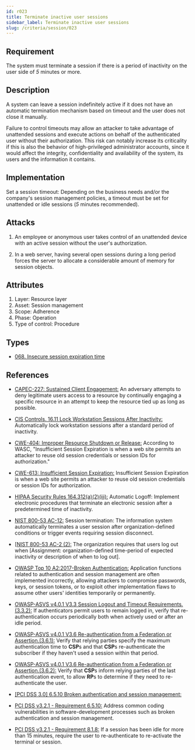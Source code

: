 ```yaml
---
id: r023
title: Terminate inactive user sessions
sidebar_label: Terminate inactive user sessions
slug: /criteria/session/023
---
```


## Requirement

The system must terminate a session if there is a period of inactivity
on the user side of *5* minutes or more.

## Description

A system can leave a session indefinitely active if it does not have an
automatic termination mechanism based on timeout
and the user does not close it manually.

Failure to control timeouts may allow an attacker
to take advantage of unattended sessions and execute actions
on behalf of the authenticated user without their authorization.
This risk can notably increase its criticality if this is also the behavior of
high-privileged administrator accounts,
since it would affect the integrity, confidentiality and availability of the
system, its users and the information it contains.

## Implementation

Set a session timeout: Depending on the business needs and/or the
company's session management policies,
a timeout must be set
for unattended or idle sessions (*5* minutes recommended).

## Attacks

1. An employee or anonymous user takes control of an unattended device with an
active session without the user's authorization.

2. In a web server, having several open sessions during a long period
forces the server to allocate a considerable amount of memory for session
objects.

## Attributes

1. Layer: Resource layer
2. Asset: Session management
3. Scope: Adherence
4. Phase: Operation
5. Type of control: Procedure

## Types

- [068. Insecure session expiration time](/types/068)

## References

- [CAPEC-227: Sustained Client Engagement:](http://capec.mitre.org/data/definitions/227.html)
An adversary attempts to deny legitimate users access to a resource by
continually engaging a specific resource in an attempt to keep the resource
tied up as long as possible.

- [CIS Controls. 16.11 Lock Workstation Sessions After Inactivity:](https://www.cisecurity.org/controls/)
Automatically lock workstation sessions after a standard period of inactivity.

- [CWE-404: Improper Resource Shutdown or Release:](https://cwe.mitre.org/data/definitions/613.html)
According to WASC, "Insufficient Session Expiration is when a web site permits
an attacker to reuse old session credentials or session IDs for authorization."

- [CWE-613: Insufficient Session Expiration:](https://cwe.mitre.org/data/definitions/613.html)
Insufficient Session Expiration is when a web site permits
an attacker to reuse old session credentials or session IDs for authorization.

- [HIPAA Security Rules 164.312(a)(2)(iii):](https://www.law.cornell.edu/cfr/text/45/164.312)
Automatic Logoff: Implement electronic procedures
that terminate an electronic session after a predetermined time of inactivity.

- [NIST 800-53 AC-12:](https://nvd.nist.gov/800-53/Rev4/control/AC-12)
Session termination: The information system automatically terminates
a user session after organization-defined conditions
or trigger events requiring session disconnect.

- [[NIST 800-53 AC-2 (2):](https://nvd.nist.gov/800-53/Rev4/control/AC-2)
The organization requires that users log out when
[Assignment: organization-defined time-period of expected inactivity
or description of when to log out].

- [OWASP Top 10 A2:2017-Broken Authentication:](https://owasp.org/www-project-top-ten/OWASP_Top_Ten_2017/Top_10-2017_A2-Broken_Authentication)
Application functions related to authentication and session management are
often implemented incorrectly,
allowing attackers to compromise passwords, keys, or session tokens,
or to exploit other implementation flaws to assume other users' identities
temporarily or permanently.

- [OWASP-ASVS v4.0.1 V3.3 Session Logout and Timeout Requirements.(3.3.2):](https://owasp.org/www-project-application-security-verification-standard/)
If authenticators permit users to remain logged in,
verify that re-authentication occurs periodically both when actively used or
after an idle period.

- [OWASP-ASVS v4.0.1 V3.6 Re-authentication from a Federation or Assertion.(3.6.1):](https://owasp.org/www-project-application-security-verification-standard/)
Verify that relying parties specify the maximum authentication time to **CSP**s
and that **CSP**s re-authenticate the subscriber if they haven't used a session
within that period.

- [OWASP-ASVS v4.0.1 V3.6 Re-authentication from a Federation or Assertion.(3.6.2):](https://owasp.org/www-project-application-security-verification-standard/)
Verify that **CSP**s inform relying parties of the last authentication event,
to allow **RP**s to determine if they need to re-authenticate the user.

- [\[PCI DSS 3.0\] 6.5.10 Broken authentication and session management:](https://pcinetwork.org/forum/index.php?threads/pci-dss-3-0-6-5-10-broken-authentication-and-session-management.667/)

- [PCI DSS v3.2.1 - Requirement 6.5.10:](https://www.pcisecuritystandards.org/documents/PCI_DSS_v3-2-1.pdf)
Address common coding vulnerabilities in software-development processes such as
broken authentication and session management.

- [PCI DSS v3.2.1 - Requirement 8.1.8:](https://www.pcisecuritystandards.org/documents/PCI_DSS_v3-2-1.pdf)
If a session has been idle for more than 15 minutes,
require the user to re-authenticate to re-activate the terminal or session.

